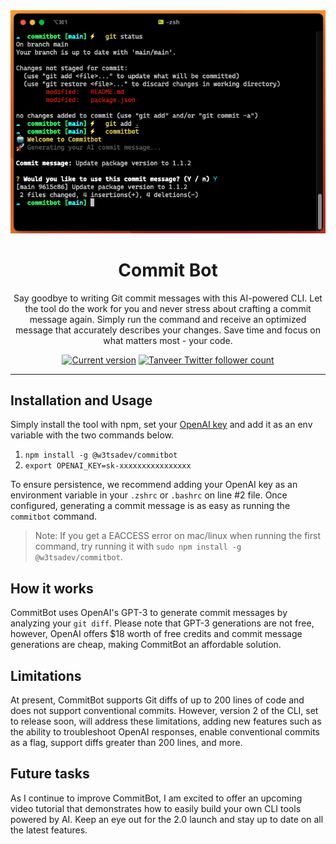 <div align="center">
  <div>
    <img src=".github/screenshot.png" alt="@w3tsadev/Commit Bot"/>
    <h1 align="center">Commit Bot</h1>
  </div>
	<p>Say goodbye to writing Git commit messages with this AI-powered CLI. Let the tool do the work for you and never stress about crafting a commit message again. Simply run the command and receive an optimized message that accurately describes your changes. Save time and focus on what matters most - your code.</p>
	<a href="https://www.npmjs.com/package/@w3tsadev/commitbot"><img src="https://img.shields.io/npm/v/@w3tsadev/commitbot" alt="Current version"></a>
  <a href="https://twitter.com/Tanveersayem">
    <img src="https://img.shields.io/twitter/follow/Tanveersayem?style=flat&label=Tanveersayem&logo=twitter&color=0bf&logoColor=fff" alt="Tanveer Twitter follower count" />
  </a>
</div>

---

## Installation and Usage

Simply install the tool with npm, set your [OpenAI key](https://openai.com/api/) and add it as an env variable with the two commands below.

1. `npm install -g @w3tsadev/commitbot`
2. `export OPENAI_KEY=sk-xxxxxxxxxxxxxxxx`

To ensure persistence, we recommend adding your OpenAI key as an environment variable in your `.zshrc` or `.bashrc` on line #2 file. Once configured, generating a commit message is as easy as running the `commitbot` command.

> Note: If you get a EACCESS error on mac/linux when running the first command, try running it with `sudo npm install -g @w3tsadev/commitbot`.

## How it works

CommitBot uses OpenAI's GPT-3 to generate commit messages by analyzing your `git diff`. Please note that GPT-3 generations are not free, however, OpenAI offers $18 worth of free credits and commit message generations are cheap, making CommitBot an affordable solution.

## Limitations

At present, CommitBot supports Git diffs of up to 200 lines of code and does not support conventional commits. However, version 2 of the CLI, set to release soon, will address these limitations, adding new features such as the ability to troubleshoot OpenAI responses, enable conventional commits as a flag, support diffs greater than 200 lines, and more.

## Future tasks

As I continue to improve CommitBot, I am excited to offer an upcoming video tutorial that demonstrates how to easily build your own CLI tools powered by AI. Keep an eye out for the 2.0 launch and stay up to date on all the latest features.
